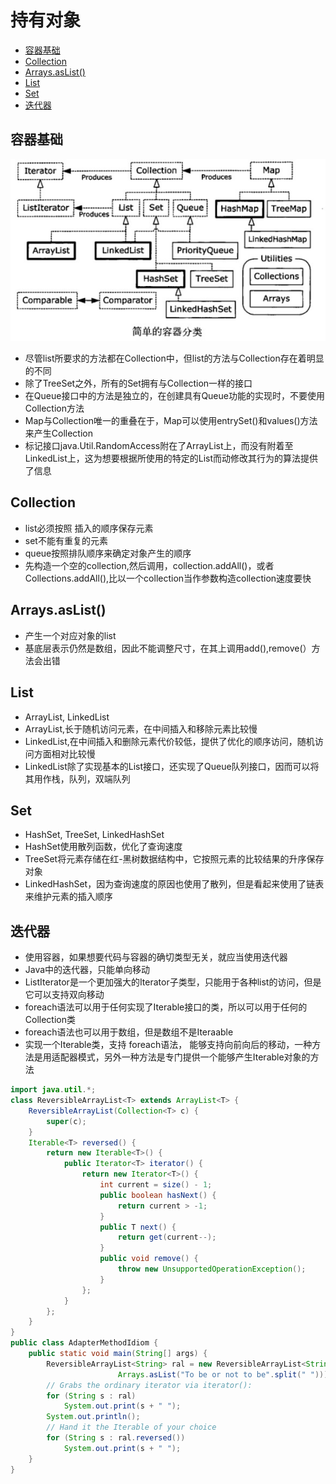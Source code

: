 # 持有对象

- [容器基础](#容器基础)
- [Collection](#collection)
- [Arrays.asList()](#arraysaslist)
- [List](#list)
- [Set](#set)
- [迭代器](#迭代器)

## 容器基础

![java容器](../../image-resources/java/java_collection.jpg)

- 尽管list所要求的方法都在Collection中，但list的方法与Collection存在着明显的不同
- 除了TreeSet之外，所有的Set拥有与Collection一样的接口
- 在Queue接口中的方法是独立的，在创建具有Queue功能的实现时，不要使用Collection方法
- Map与Collection唯一的重叠在于，Map可以使用entrySet()和values()方法来产生Collection
- 标记接口java.Util.RandomAccess附在了ArrayList上，而没有附着至LinkedList上，这为想要根据所使用的特定的List而动修改其行为的算法提供了信息

## Collection

- list必须按照 插入的顺序保存元素
- set不能有重复的元素
- queue按照排队顺序来确定对象产生的顺序
- 先构造一个空的collection,然后调用，collection.addAll()，或者Collections.addAll(),比以一个collection当作参数构造collection速度要快

## Arrays.asList()

- 产生一个对应对象的list
- 基底层表示仍然是数组，因此不能调整尺寸，在其上调用add(),remove(）方法会出错

## List

- ArrayList, LinkedList
- ArrayList,长于随机访问元素，在中间插入和移除元素比较慢
- LinkedList,在中间插入和删除元素代价较低，提供了优化的顺序访问，随机访问方面相对比较慢
- LinkedList除了实现基本的List接口，还实现了Queue队列接口，因而可以将其用作栈，队列，双端队列

## Set

- HashSet, TreeSet, LinkedHashSet
- HashSet使用散列函数，优化了查询速度
- TreeSet将元素存储在红-黑树数据结构中，它按照元素的比较结果的升序保存对象
- LinkedHashSet，因为查询速度的原因也使用了散列，但是看起来使用了链表来维护元素的插入顺序

## 迭代器

- 使用容器，如果想要代码与容器的确切类型无关，就应当使用迭代器
- Java中的迭代器，只能单向移动
- ListIterator是一个更加强大的Iterator子类型，只能用于各种list的访问，但是它可以支持双向移动
- foreach语法可以用于任何实现了Iterable接口的类，所以可以用于任何的Collection类
- foreach语法也可以用于数组，但是数组不是Iteraable
- 实现一个Iterable类，支持 foreach语法， 能够支持向前向后的移动，一种方法是用适配器模式，另外一种方法是专门提供一个能够产生Iterable对象的方法

```java
import java.util.*;
class ReversibleArrayList<T> extends ArrayList<T> {
    ReversibleArrayList(Collection<T> c) {
        super(c);
    }
    Iterable<T> reversed() {
        return new Iterable<T>() {
            public Iterator<T> iterator() {
                return new Iterator<T>() {
                    int current = size() - 1;
                    public boolean hasNext() {
                        return current > -1;
                    }
                    public T next() {
                        return get(current--);
                    }
                    public void remove() {
                        throw new UnsupportedOperationException();
                    }
                };
            }
        };
    }
}
public class AdapterMethodIdiom {
    public static void main(String[] args) {
        ReversibleArrayList<String> ral = new ReversibleArrayList<String>(
                        Arrays.asList("To be or not to be".split(" ")));
        // Grabs the ordinary iterator via iterator():
        for (String s : ral)
            System.out.print(s + " ");
        System.out.println();
        // Hand it the Iterable of your choice
        for (String s : ral.reversed())
            System.out.print(s + " ");
    }
}
```